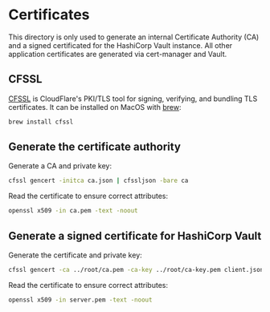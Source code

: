 # Certificates
This directory is only used to generate an internal Certificate Authority (CA) and a signed certificated for the HashiCorp Vault instance. All other application certificates are generated via cert-manager and Vault.

## CFSSL
[CFSSL](https://github.com/cloudflare/cfssl)  is CloudFlare's PKI/TLS tool for signing, verifying, and bundling TLS certificates. It can be installed on MacOS with [brew](https://brew.sh/):
```bash
brew install cfssl
```

## Generate the certificate authority
Generate a CA and private key:
```bash
cfssl gencert -initca ca.json | cfssljson -bare ca
```

Read the certificate to ensure correct attributes:
```bash
openssl x509 -in ca.pem -text -noout
```

## Generate a signed certificate for HashiCorp Vault
Generate the certificate and private key:
```bash
cfssl gencert -ca ../root/ca.pem -ca-key ../root/ca-key.pem client.json | cfssljson -bare server
```

Read the certificate to ensure correct attributes:
```bash
openssl x509 -in server.pem -text -noout
```